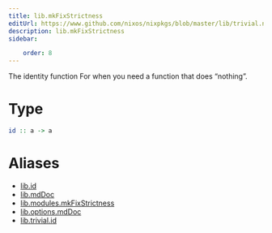 ```yaml
---
title: lib.mkFixStrictness
editUrl: https://www.github.com/nixos/nixpkgs/blob/master/lib/trivial.nix#L19C5
description: lib.mkFixStrictness
sidebar:

    order: 8
---
```


The identity function
For when you need a function that does “nothing”.

# Type

```haskell
id :: a -> a
```


# Aliases

- [lib.id](./reference/lib/lib-id)
- [lib.mdDoc](./reference/lib/lib-mdDoc)
- [lib.modules.mkFixStrictness](./reference/lib/modules/lib-modules-mkFixStrictness)
- [lib.options.mdDoc](./reference/lib/options/lib-options-mdDoc)
- [lib.trivial.id](./reference/lib/trivial/lib-trivial-id)


